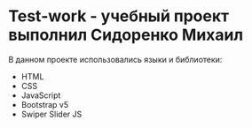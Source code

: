 # Test-work - учебный проект выполнил Сидоренко Михаил
В данном проекте использовались языки и библиотеки:
- HTML
- CSS
- JavaScript
- Bootstrap v5
- Swiper Slider JS
